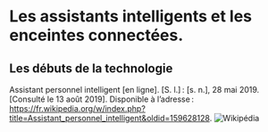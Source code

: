# Les assistants intelligents et les enceintes connectées.

## Les débuts de la technologie

Assistant personnel intelligent [en ligne]. [S. l.] : [s. n.], 28 mai 2019. [Consulté le 13 août 2019]. Disponible à l’adresse : https://fr.wikipedia.org/w/index.php?title=Assistant_personnel_intelligent&oldid=159628128. 
![Wikipédia](https://user-images.githubusercontent.com/50197038/63180489-ae8d7900-c04e-11e9-88d2-bd205a5195a8.png)
